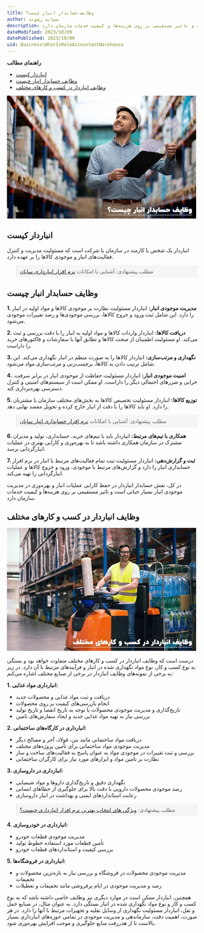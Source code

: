 ```yaml
---
title: وظایف حسابدار انبار چیست؟
author: سمانه رشوند
description: نقش حسابدار انباردار در حفظ کارایی عملیات انبار و بهره‌وری در مدیریت موجودی انبار بسیار حیاتی است و تاثیر مستقیمی بر روی هزینه‌ها و کیفیت خدمات سازمان دارد
dateModified: 2023/10/09
datePublished: 2023/10/09
uid: Business\WhatIsRoleAccountantWarehouse
---
```

**راهنمای مطالب**

- [انباردار کیست](#انباردار-کیست)
- [وظایف حسابدار انبار چیست](#وظایف-حسابدار-انبار-چیست)
- [وظایف انباردار در کسب و کارهای مختلف](#وظایف-انباردار-در-کسب-و-کارهای-مختلف)

![سربرنامه تولید (MPS)](./Images/RoleAccountantWarehouse.webp)

## انباردار کیست

انباردار یک شخص یا کارمند در سازمان یا شرکت است که مسئولیت مدیریت و کنترل فعالیت‌های انبار و موجودی کالاها را بر عهده دارد.

<blockquote style="background-color:#f5f5f5; padding:0.5rem">
مطلب پیشنهادی: آشنایی با امکانات <a href="https://www.hooshkar.com/Software/Sayan/Module/Inventory" target="_blank">نرم افزار انبارداری سایان
</a></blockquote>

## وظایف حسابدار انبار چیست

**1. مدیریت موجودی انبار:** انباردار مسئولیت نظارت بر موجودی کالاها و مواد اولیه در انبار را دارد. این شامل ثبت ورود و خروج کالاها، بررسی موجودی‌ها و رصد تغییرات موجودی می‌شود.

**2. دریافت کالاها:** انباردار واردات کالاها و مواد اولیه به انبار را با دقت بررسی و ثبت می‌کند. او مسئولیت اطمینان از صحت کالاها و تطابق آنها با سفارشات و فاکتورهای خرید را داراست.

**3. نگهداری و مرتب‌سازی:** انباردار کالاها را به صورت منظم در انبار نگهداری می‌کند. این شامل ترتیب دادن به کالاها، برچسب‌زنی و مرتب‌سازی مواد می‌شود.

**4. امنیت موجودی انبار:** انباردار مسئولیت حفاظت از موجودی انبار در برابر سرقت، خرابی و ضررهای احتمالی دیگر را داراست. او ممکن است از سیستم‌های امنیتی و کنترل دسترسی بهره‌برداری کند.

**5. توزیع کالاها:** انباردار مسئولیت تخصیص کالاها به بخش‌های مختلف سازمان یا مشتریان را دارد. او باید کالاها را با دقت از انبار خارج کرده و تحویل مقصد نهایی دهد.

<blockquote style="background-color:#f5f5f5; padding:0.5rem">
مطلب پیشنهادی: آشنایی با امکانات <a href="https://www.hooshkar.com/Software/Sayan/Module/InventoryAccounting" target="_blank">نرم افزار حسابداری انبار سایان
</a></blockquote>

**6. همکاری با تیم‌های مرتبط:** انباردار باید با تیم‌های خرید، حسابداری، تولید و مدیران مشترک در سازمان همکاری داشته باشد تا به بهره‌وری و کارایی بهتری در عملیات انبارگردانی برسد.

**7. ثبت و گزارش‌دهی:** انباردار مسئولیت ثبت تمام فعالیت‌های مرتبط با انبار در نرم افزار حسابداری انبار را دارد و گزارش‌های مرتبط با موجودی، ورود و خروج کالاها و عملیات انبارگردانی را تهیه می‌کند.

در کل، نقش حسابدار انباردار در حفظ کارایی عملیات انبار و بهره‌وری در مدیریت موجودی انبار بسیار حیاتی است و تاثیر مستقیمی بر روی هزینه‌ها و کیفیت خدمات سازمان دارد.

## وظایف انباردار در کسب و کارهای مختلف

![ویژگی های انتخاب بهترین نرم افزار انبارداری چیست؟](./Images/DutiesStorekeepersDifferentBusinesses.webp)


درست است که وظایف انباردار در کسب و کارهای مختلف متفاوت خواهد بود و بستگی به نوع کسب و کار، نوع مواد نگهداری شده در انبار و فرآیندهای مرتبط با آن دارد. در زیر به برخی از نمونه‌های وظایف انباردار در برخی از صنایع مختلف اشاره می‌کنم:

**1. انبارداری مواد غذایی:**
   - دریافت و ثبت مواد غذایی و محصولات جدید
   - انجام بازرسی‌های کیفیت بر روی محصولات
   - تاریخ‌گذاری و مدیریت موجودی محصولات با توجه به تاریخ انقضا و تاریخ تولید
   - بررسی نیاز به تهیه مواد غذایی جدید و ایجاد سفارش‌های تامین

**2. انبارداری در کارگاه‌های ساختمانی:**
   - دریافت مواد ساختمانی مانند بتن، فولاد، آجر و مصالح دیگر
   - مدیریت موجودی مواد ساختمانی برای تأمین پروژه‌های مختلف
   - بررسی و ثبت تغییرات در موجودی مواد به عنوان پاسخ به فعالیت‌های ساخت و ساز
   - نظارت بر تامین مواد و ابزارهای مورد نیاز برای کارگران ساختمانی

**3. انبارداری در داروسازی:**
   - نگهداری دقیق و تاریخ‌گذاری داروها و مواد شیمیایی
   - رصد موجودی محصولات دارویی با دقت بالا برای جلوگیری از خطاهای انسانی
   - رعایت استانداردهای ایمنی و بهداشت در انبار داروسازی

<blockquote style="background-color:#f5f5f5; padding:0.5rem">
مطلب پیشنهادی: <a href="https://www.hooshkar.com/Wiki/Financial/TheBestInventorySoftware" target="_blank">ویژگی های انتخاب بهترین نرم افزار انبارداری چیست؟</a></blockquote>

**4. انبارداری در خودروسازی:**
   - مدیریت موجودی قطعات خودرو
   - تأمین قطعات مورد استفاده خطوط تولید
   - بررسی کیفیت و استانداردهای قطعات خودرو

**5. انبارداری در فروشگاه‌ها:**
   - مدیریت موجودی محصولات در فروشگاه و بررسی نیاز به تازه‌ترین محصولات و تخفیفات
   - رصد و مدیریت موجودی در ایام پرفروشی مانند تخفیفات و تعطیلات

همچنین، انباردار ممکن است در موارد دیگری نیز وظایف خاصی داشته باشد که به نوع کسب و کار و نوع مواد نگهداری شده در انبار بستگی دارد. به عنوان مثال، در صنایع حمل و نقل، انباردار مسئولیت نگهداری از وسایل نقلیه و تجهیزات مرتبط با آنها را دارد. در هر صورت، اهمیت دقت، سازماندهی و مدیریت موجودی در تمامی حوزه‌های انبارداری بسیار بالاست تا از هدررفت منابع جلوگیری و موجب افزایش بهره‌وری شود.









